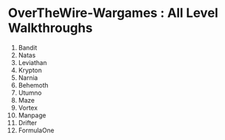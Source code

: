 # OverTheWire-Wargames : All Level Walkthroughs

1. Bandit
2. Natas
3. Leviathan
4. Krypton
5. Narnia
6. Behemoth
7. Utumno
8. Maze
9. Vortex
10. Manpage
11. Drifter
12. FormulaOne

